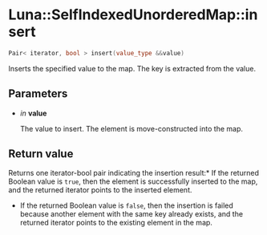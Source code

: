 # Luna::SelfIndexedUnorderedMap::insert

```c++
Pair< iterator, bool > insert(value_type &&value)
```

Inserts the specified value to the map. The key is extracted from the value. 



## Parameters
* *in* **value**

    The value to insert. The element is move-constructed into the map. 

## Return value
Returns one iterator-bool pair indicating the insertion result:* If the returned Boolean value is `true`, then the element is successfully inserted to the map, and the returned iterator points to the inserted element.

* If the returned Boolean value is `false`, then the insertion is failed because another element with the same key already exists, and the returned iterator points to the existing element in the map. 

